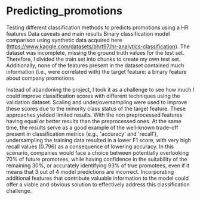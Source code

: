 # Predicting_promotions
Testing different classification methods to predicts promotions using a HR features
Data caveats and main results
Binary classification model comparison using synthetic data acquired here (https://www.kaggle.com/datasets/bhrt97/hr-analytics-classification). The dataset was incomplete, missing the ground truth values for the test set. Therefore, I divided the train set into chunks to create my own test set. Additionally, none of the features present in the dataset contained much information (i.e., were correlated with) the target feature: a binary feature about company promotions.

Instead of abandoning the project, I took it as a challenge to see how much I could improve classification scores with different techniques using the validation dataset. Scaling and under/oversampling were used to improve 
these scores due to the minority class status of the target feature. These approaches yielded limited results. With the non preprocessed features having equal or better results than the preprocessed ones. At the same time, 
the results serve as a good example of the well-known trade-off present in classification metrics (e.g., 'accuracy' and 'recall'), undersampling the training data resulted in a lower F1 score, with very high recall values 
(0.796) as a consequence of lowering accuracy. In this scenario, companies would face a choice between potentially overlooking 70% of future promotees, while having confidence in the suitability of the remaining 30%, or 
accurately identifying 93% of true promotees, even if it means that 3 out of 4 model predictions are incorrect. Incorporating additional features that contribute valuable information to the model could offer a viable and 
obvious solution to effectively address this classification challenge.
